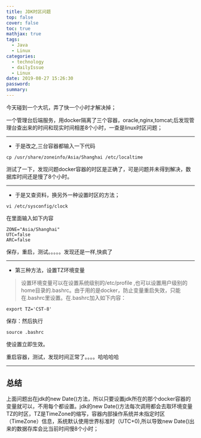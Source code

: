 ```yaml
---
title: JDK时区问题
top: false
cover: false
toc: true
mathjax: true
tags:
  - Java
  - Linux
categories:
  - technology
  - dailyIssue
  - Linux
date: 2019-08-27 15:26:30
password:
summary:
---
```



今天碰到一个大坑，弄了快一个小时才解决掉；

一个管理台后端服务，用docker隔离了三个容器，oracle,nginx,tomcat;后发现管理台查出来的时间和现实时间相差8个小时，一查是linux时区问题；

---

* 于是改之,三台容器都输入一下代码

```shell
cp /usr/share/zoneinfo/Asia/Shanghai /etc/localtime
```

测试了一下，发现问题docker容器的时区是正确了，可是问题并未得到解决，数据库时间还是慢了8个小时。

---

* 于是又查资料，换另外一种设置时区的方法；

```shell
vi /etc/sysconfig/clock
```

在里面输入如下内容

```shell
ZONE="Asia/Shanghai"
UTC=false
ARC=false
```

保存，重启，测试。。。。。发现还是一样,快疯了

---

* 第三种方法，设置TZ环境变量

> 设置环境变量可以在设置系统级别的/etc/profile  ,也可以设置用户级别的home目录的.bashrc。由于用的是docker，防止变量重启失效，只能在.bashrc里设置。在.bashrc加入如下内容：

```shell
export TZ='CST-8'
```

保存：然后执行

```shell
source .bashrc
```

使设置立即生效。

重启容器，测试，发现时间正常了。。。。哈哈哈哈

---

## 总结

上面问题出在jdk的new Date()方法，所以只要设置jdk所在的那个docker容器的变量就可以，不用每个都设置。jdk的new Date()方法每次调用都会去取环境变量TZ的时区，TZ是TimeZone的缩写，容器内部操作系统并未指定时区（TimeZone）信息，系统默认使用世界标准时（UTC+0),所以导致new Date()出来的数据存库会比当前时间慢8个小时；

